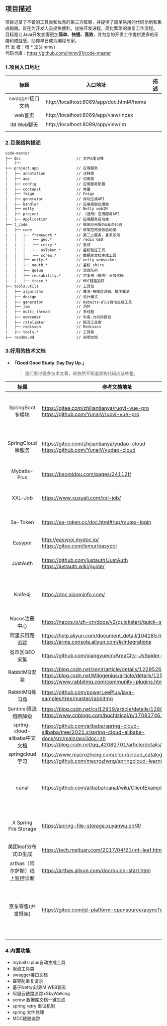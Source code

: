 

## 项目描述

项目记录了不错的工具类和优秀的第三方框架，并提供了简单易用的代码示例和集成指南。旨在为开发人员提供便利，加快开发进程，简化繁琐的重复工作流程。  
目标是让Java开发变得更加**简单、快捷、高效**，并为您的开发工作提供更多的乐趣和成就感，助你早日成为编程专家。  
开 发 者：杨 * 玉(Jimmy)  
代码仓库：https://github.com/jimmy91/code-master


### 1.项目入口地址
|     标题      | 入口地址                                     | 描述  |
|:-----------:|------------------------------------------|-----|
| swagger接口文档 | http://localhost:8089/app/doc.html#/home |     |
|    web首页    | http://localhost:8089/app/view/index     |     |
|  IM Web聊天   | http://localhost:8089/app/view/im        |     |
|             |                                          |     |


### 2.目录结构描述
```
code-master
├── doc                         // 文件&笔记等
│   ├──                         
├── project.app                 // 应用服务
│   ├── annotation              // 注释类
│   ├── aop                     // 切面类
│   ├── config                  // 应用服务配置
│   ├── contanst                // 常量
│   ├── feign                   // Feign
│   ├── generator               // 自动生成API
│   ├── handler                 // 应用框架处理类
│   ├── netty                   // Netty webIM
│   ├── project                 // （通用）应用服务API
│   ├── Application             // 应用服务启动类
├── t_code                      // 框架应用服务&业务代码
│   ├── code                    // 框架应用服务启动类
│   │   ├── framework.*         // 第三方服务，拿来即用 
│   │   │   ├── geo.*           // redis GEO
│   │   │   ├── retry.*         // 重试
│   │   │   ├── asToken.*       // 鉴权验证工具
│   │   │   ├── screw.*         // 数据库文档生成工具
│   │   ├── netty.*             // netty websocket 
│   │   ├── oauth.*             // 鉴权 shiro
│   │   ├── queue               // 消息队列
│   │   ├── reusability.*       // 可复用（模仿）业务代码
│   │   ├── trace.*             // MDC链路追踪
├── tools.utils                 // 工具包
│   ├── algorithm               // 算法-布隆过滤器、排序算法 
│   ├── design                  // 设计模式
│   ├── generator               // mybaits-plus自动生成工具
│   ├── jvm                     // JVM
│   ├── multi_thread            // 多线程
│   ├── nowcoder                // 牛客.力扣网题目
│   ├── ratelimter              // 限流工具类
│   ├── redisson                // Redisson
│   ├── tools.*                 // 工具类
├── readme.md                   // 说明文档

```
###  3.好用的技术文档
*  **「Good Good Study. Day Day Up.」**
   > 我们看过很多技术文章，却依然不知道架构代码应该咋整。
>
|            标题            | 参考文档地址                                                                                                                                                                         | 描述                            |
|:------------------------:|--------------------------------------------------------------------------------------------------------------------------------------------------------------------------------|-------------------------------|
|      SpringBoot 多模块      | https://gitee.com/zhijiantianya/ruoyi-vue-pro <br/>   https://github.com/YunaiV/ruoyi-vue-pro                                                                                  | 芋道源码-最强的后台管理系统  -mini分支       |
|     SpringCloud 微服务      | https://gitee.com/zhijiantianya/yudao-cloud <br/>   https://github.com/YunaiV/yudao-cloud                                                                                      | 芋道源码-最强的后台管理系统                |
|       Mybatis-Plus       | https://baomidou.com/pages/24112f/                                                                                                                                             | MyBatis的增强工具                  |
|         XXL-Job          | https://www.xuxueli.com/xxl-job/                                                                                                                                               | 分布式任务调度平台                     |
|         Sa-Token         | https://sa-token.cc/doc.html#/up/mutex-login                                                                                                                                   | 轻量级 Java 权限认证框架               |
|         Easypoi          | http://easypoi.mydoc.io/ <br/> https://gitee.com/lemur/easypoi                                                                                                                 | 文档处理工具                        |
|         JustAuth         | https://github.com/justauth/JustAuth <br/> https://justauth.wiki/guide/                                                                                                        | 第三方授权登录的工具类库                  |
|         Knife4j          | https://doc.xiaominfo.com/                                                                                                                                                     | 集成Swagger生成Api文档的增强解决方案       |
|        Nacos注册中心         | https://nacos.io/zh-cn/docs/v2/quickstart/quick-start.html                                                                                                                     |                               |
|         阿里云链路追踪          | https://help.aliyun.com/document_detail/104185.html <br> https://arms.console.aliyun.com/#/integrations                                                                        |                               |
|         省市区GEO采集         | https://github.com/xiangyuecn/AreaCity-JsSpider-StatsGov                                                                                                                       |                               |
|        RabbitMQ安装        | https://blog.csdn.net/senir/article/details/122952669  <br> https://blog.csdn.net/Milogenius/article/details/125224527  <br> https://www.rabbitmq.com/community-plugins.html   | RabbitMQ 安装及插件                |
|       RabbitMQ练习场        | https://github.com/powerLeePlus/java-samples/tree/master/rabbitmq                                                                                                              |                               |
|      Sentinel限流熔断降级      | https://blog.csdn.net/csl12919/article/details/128033414 <br> https://www.cnblogs.com/buchizicai/p/17093746.html                                                               |                               |
| spring-cloud-alibaba中文文档 | https://github.com/alibaba/spring-cloud-alibaba/tree/2021.x/spring-cloud-alibaba-docs/src/main/asciidoc-zh   <br> https://blog.csdn.net/qq_42082701/article/details/100983913/ |                               |
|      springcloud学习       | https://www.macrozheng.com/cloud/cloud_catalog.html <br> https://github.com/macrozheng/springcloud-learning                                                                    |                               |
|          canal           | https://github.com/alibaba/canal/wiki/ClientExample                                                                                                                            | canal Mysql Binlog 的增量订阅和消费组件 |
|  X Spring File Storage   | https://spring-file-storage.xuyanwu.cn/#/                                                                                                                                      | 一行代码实现文件上传 20个平台              |
|      美团leaf分布式ID生成       | https://tech.meituan.com/2017/04/21/mt-leaf.html                                                                                                                               |                               |
|    arthas（阿尔萨斯）线上监控诊断    | https://arthas.aliyun.com/doc/quick-start.html                                                                                                                                 |                               |
|        京东零售(并发框架)        | https://gitee.com/jd-platform-opensource/asyncTool                                                                                                                             | 多线程并行、串行、阻塞、依赖、回调的并行框架        |
|                          |                                                                                                                                                                                |                               |

###  4.内置功能

* mybaits-plus自动生成工具
* 限流工具类
* swagger接口文档
* 幂等防重复请求
* 基于Netty实现IM WEB聊天
* 阿里云链路追踪+SkyWalking
* screw 数据库文档一键生成
* spring retry 重试机制
* spring 文件处理
* MDC链路追踪




